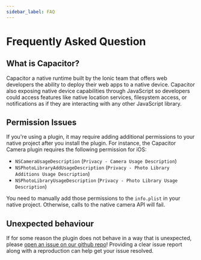 ```yaml
---
sidebar_label: FAQ
---
```


# Frequently Asked Question

## What is Capacitor? 

Capacitor a native runtime built by the Ionic team that offers web developers the ability to deploy their web apps to a native device. Capacitor also exposing native device capabilities through JavaScript so developers could access features like native location services, filesystem access, or notifications as if they are interacting with any other JavaScript library. 

## Permission Issues

If you're using a plugin, it may require adding additional permissions to your native project after you install the plugin. For instance, the Capacitor Camera plugin requires the following permission for iOS:

- `NSCameraUsageDescription` (`Privacy - Camera Usage Description`)
- `NSPhotoLibraryAddUsageDescription` (`Privacy - Photo Library Additions Usage Description`)
- `NSPhotoLibraryUsageDescription` (`Privacy - Photo Library Usage Description`)

You need to manually add those permissions to the `info.plist` in your native project. Otherwise, calls to the native camera API will fail. 


## Unexpected behaviour

If for some reason the plugin does not behave in a way that is unexpected, please [open an issue on our github repo](https://github.com/ionic-team/capacitor-plugins)! Providing a clear issue report along with a reproduction can help get your issue resolved.